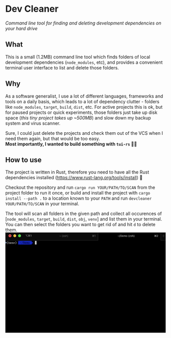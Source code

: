 # Dev Cleaner
*Command line tool for finding and deleting development dependencies on your hard drive*

## What
This is a small (1.2MB) command line tool which finds folders of local development dependencies (`node_modules`, etc), and provides
a convenient terminal user interface to list and delete those folders.

## Why
As a software generalist, I use a lot of different languages, frameworks and tools on a daily basis, which leads to a lot of 
dependency clutter - folders like `node_modules`, `target`, `build`, `dist`, etc.
For active projects this is ok, but for paused projects or quick experiments, those folders just take up disk space (*this tiny project takes up ~500MB*) and slow down my backup system and virus scanner.   

  
Sure, I could just delete the projects and check them out of the VCS when I need them again, but that would be too easy.  
**Most importantly, I wanted to build something with `tui-rs` 🤷‍♂️**

## How to use
The project is written in Rust, therefore you need to have all the Rust dependencies installed (https://www.rust-lang.org/tools/install) 👀

Checkout the repository and run `cargo run YOUR/PATH/TO/SCAN` from the project folder to run it once, or build and install the project with `cargo install --path .` to a location known to your `PATH` and run `devcleaner YOUR/PATH/TO/SCAN` in your terminal.

The tool will scan all folders in the given path and collect all occurences of 
[`node_modules`, `target`, `build`, `dist`, `obj`, `venv`] and list them in your terminal.
You can then select the folders you want to get rid of and hit `d` to delete them.
![Tool Usage Example](./devcleaner.gif)